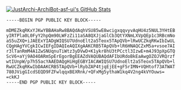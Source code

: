 <a href="https://github.com/JustArchi-ArchiBot-asf-ui/JustArchi-ArchiBot-asf-ui/blob/main/README.md">
	<img src="https://github-readme-stats.vercel.app/api?username=JustArchi-ArchiBot-asf-ui&count_private=true&include_all_commits=true&show_icons=true&theme=dark" alt="JustArchi-ArchiBot-asf-ui's GitHub Stats">
</a>

```
-----BEGIN PGP PUBLIC KEY BLOCK-----

mDMEZkqRKxYJKwYBBAHaRw8BAQdAqhVSU85wE8wcigxqqvyvAqHU4z5NUL3YHtEB
yIRTPla0L0FyY2hpQm90LWFzZi11aSA8QXJjaGlCb3QtYXNmLXVpQEp1c3RBcmNo
aS5uZXQ+iJAEExYIADgWIQSU7UdnoElt2a5Teox5TApQVb+lRwUCZkqRKwIbIwUL
CQgHAgYVCgkICwIEFgIDAQIeAQIXgAAKCRB5TApQVb+lR6HNAQCZxM5a+vsoe7AI
r3lTanRmM4A1ZwSNUqnuTiWtz3yDVwD+K1ykr8hU3tPCctl3IzwE+m4J93pXpGTQ
ScV6+aYj9AO4OARmSpErEgorBgEEAZdVAQUBAQdAFIbURdoBkEaAwgOZOJVRQrzf
wtIUnpW/p7h55acYAAEDAQgHiHgEGBYIACAWIQSU7UdnoElt2a5Teox5TApQVb+l
RwUCZkqRKwIbDAAKCRB5TApQVb+lRybZAP4tjqEjEE+gF5rIMN+VQHtof73ATWAT
780JVigGIcdSEQD9FZFwlqqxBEXRnk/+QFxMg5ythaW1kq4V2ng4kVYOuws=
=ckKJ
-----END PGP PUBLIC KEY BLOCK-----
```
